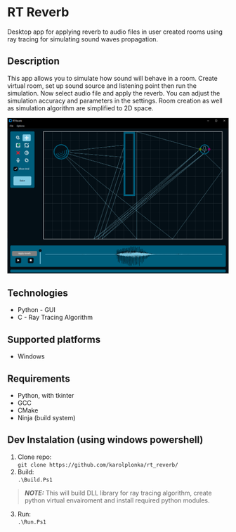 # RT Reverb
Desktop app for applying reverb to audio files in user created rooms using ray tracing for simulating sound waves propagation. 

## Description
This app allows you to simulate how sound will behave in a room. Create virtual room, set up sound source and listening point then run the simulation. Now select audio file and apply the reverb. You can adjust the simulation accuracy and parameters in the settings. Room creation as well as simulation algorithm are simplified to 2D space.

![Simple scene example](images/gui_simple.png)

## Technologies
- Python - GUI
- C - Ray Tracing Algorithm

## Supported platforms
- Windows

## Requirements
- Python, with tkinter
- GCC
- CMake
- Ninja (build system)

## Dev Instalation (using windows powershell)
1. Clone repo: </br>
`git clone https://github.com/karolplonka/rt_reverb/`
2. Build: </br>
`.\Build.Ps1`
> **_NOTE:_** This will build DLL library for ray tracing algorithm, create python virtual envairoment and install required python modules.
3. Run: </br>
`.\Run.Ps1`





